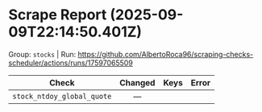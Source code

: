 # Scrape Report (2025-09-09T22:14:50.401Z)

Group: `stocks`  |  Run: https://github.com/AlbertoRoca96/scraping-checks-scheduler/actions/runs/17597065509

| Check | Changed | Keys | Error |
|---|:---:|:--|:--|
| `stock_ntdoy_global_quote` | — |  |  |
